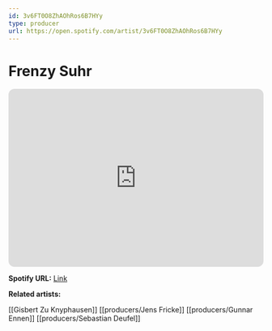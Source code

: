 ```yaml
---
id: 3v6FT0O8ZhAOhRos6B7HYy
type: producer
url: https://open.spotify.com/artist/3v6FT0O8ZhAOhRos6B7HYy
---
```

# Frenzy Suhr

<iframe style="border-radius:12px" src="https://open.spotify.com/embed/artist/3v6FT0O8ZhAOhRos6B7HYy" width="100%" height="352" frameBorder="0" allowfullscreen="" allow="autoplay; clipboard-write; encrypted-media; fullscreen; picture-in-picture" loading="lazy"></iframe>

**Spotify URL:** [Link](https://open.spotify.com/artist/3v6FT0O8ZhAOhRos6B7HYy)

**Related artists:**

[[Gisbert Zu Knyphausen]]
[[producers/Jens Fricke]]
[[producers/Gunnar Ennen]]
[[producers/Sebastian Deufel]]
